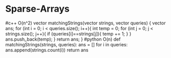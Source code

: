 # Sparse-Arrays
#c++ O(n^2)
vector<int> matchingStrings(vector<string> strings, vector<string> queries) {
    vector<int> ans;
    for (int i = 0; i < queries.size(); i++){
        int temp = 0;
        for (int j = 0; j < strings.size(); j++){
            if (queries[i]==strings[j]){
                temp += 1;
            }
        }
        ans.push_back(temp);
    }
    return ans;
}
#python O(n)
def matchingStrings(strings, queries):
    ans = []
    for i in queries:
        ans.append(strings.count(i))
    return ans
